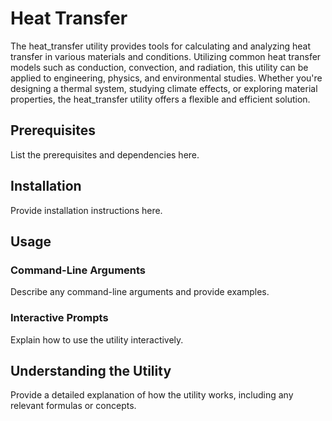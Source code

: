 # Heat Transfer

The heat_transfer utility provides tools for calculating and analyzing heat transfer in various materials and conditions. Utilizing common heat transfer models such as conduction, convection, and radiation, this utility can be applied to engineering, physics, and environmental studies. Whether you're designing a thermal system, studying climate effects, or exploring material properties, the heat_transfer utility offers a flexible and efficient solution.

## Prerequisites

List the prerequisites and dependencies here.

## Installation

Provide installation instructions here.

## Usage

### Command-Line Arguments

Describe any command-line arguments and provide examples.

### Interactive Prompts

Explain how to use the utility interactively.

## Understanding the Utility

Provide a detailed explanation of how the utility works, including any relevant formulas or concepts.
